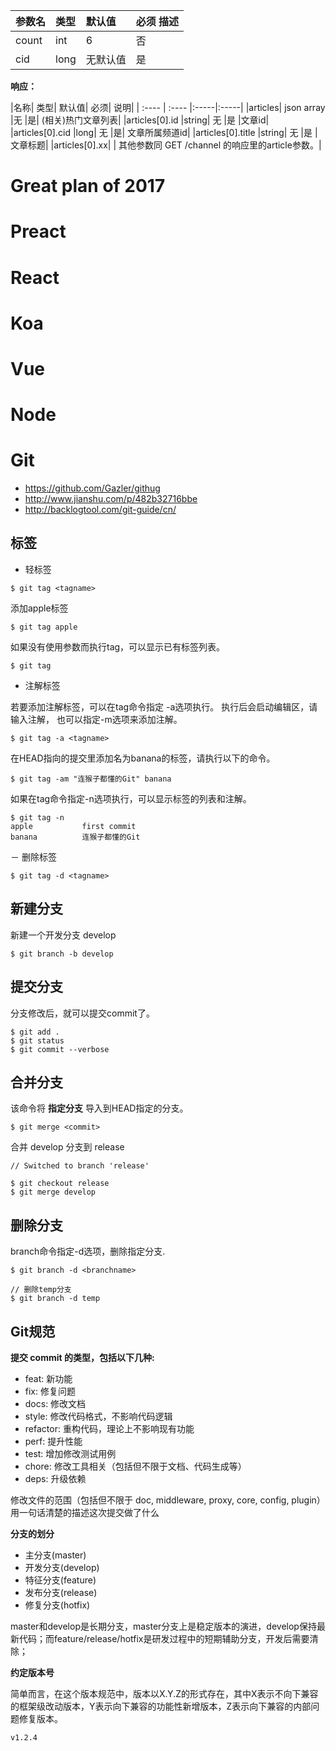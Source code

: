 |参数名|  类型  |默认值  |必须  描述|
| :---- | :---- |:-----|:-----|
|count|   int|  6  |否  |返回新闻数量|
|cid|   long|  无默认值  |是  |频道id\

**响应：**

|名称|  类型|  默认值|  必须|  说明|
| :---- | :---- |:-----|:-----|
|articles|  json array  |无  |是|  (相关)热门文章列表|
|articles[0].id  |string|  无  |是  |文章id|
|articles[0].cid  |long|  无  |是|  文章所属频道id|
|articles[0].title  |string|  无  |是  |文章标题|
|articles[0].xx|    |    其他参数同 GET /channel 的响应里的article参数。|




# Great plan of 2017

# Preact
# React
# Koa
# Vue
# Node
# Git
  - https://github.com/Gazler/githug
  - http://www.jianshu.com/p/482b32716bbe
  - http://backlogtool.com/git-guide/cn/


## 标签
  - 轻标签

  ```
  $ git tag <tagname>
  ```

  添加apple标签

  ```
  $ git tag apple
  ```
  如果没有使用参数而执行tag，可以显示已有标签列表。

  ```
  $ git tag
  ```
  - 注解标签

  若要添加注解标签，可以在tag命令指定 -a选项执行。
  执行后会启动编辑区，请输入注解，
  也可以指定-m选项来添加注解。
  ```
  $ git tag -a <tagname>
  ```

  在HEAD指向的提交里添加名为banana的标签，请执行以下的命令。

  ```
  $ git tag -am "连猴子都懂的Git" banana
  ```

  如果在tag命令指定-n选项执行，可以显示标签的列表和注解。

  ```
  $ git tag -n
  apple           first commit
  banana          连猴子都懂的Git
  ```

  － 删除标签
  
  ```
  $ git tag -d <tagname>
  ```

## 新建分支

  新建一个开发分支 develop
  ```
  $ git branch -b develop
  ```

## 提交分支

  分支修改后，就可以提交commit了。
  ```
  $ git add .
  $ git status
  $ git commit --verbose
  ```

## 合并分支

  该命令将 **指定分支** 导入到HEAD指定的分支。
  ```
  $ git merge <commit>
  ```

  合并 develop 分支到 release
  ```
  // Switched to branch 'release'
  
  $ git checkout release
  $ git merge develop
  ```

## 删除分支

  branch命令指定-d选项，删除指定分支.
  ```
  $ git branch -d <branchname>

  // 删除temp分支
  $ git branch -d temp
  ```

## Git规范

  **提交 commit 的类型，包括以下几种:**

  - feat: 新功能
  - fix: 修复问题
  - docs: 修改文档
  - style: 修改代码格式，不影响代码逻辑
  - refactor: 重构代码，理论上不影响现有功能
  - perf: 提升性能
  - test: 增加修改测试用例
  - chore: 修改工具相关（包括但不限于文档、代码生成等）
  - deps: 升级依赖

  修改文件的范围（包括但不限于 doc, middleware, proxy, core, config, plugin）
  用一句话清楚的描述这次提交做了什么
  
  **分支的划分**

  - 主分支(master)
  - 开发分支(develop)
  - 特征分支(feature)
  - 发布分支(release)
  - 修复分支(hotfix)

  master和develop是长期分支，master分支上是稳定版本的演进，develop保持最新代码；而feature/release/hotfix是研发过程中的短期辅助分支，开发后需要清除；

  **约定版本号**

  简单而言，在这个版本规范中，版本以X.Y.Z的形式存在，其中X表示不向下兼容的框架级改动版本，Y表示向下兼容的功能性新增版本，Z表示向下兼容的内部问题修复版本。

  ```
  v1.2.4
  ```

